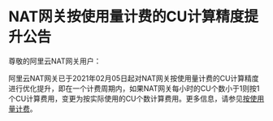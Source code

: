 # NAT网关按使用量计费的CU计算精度提升公告

尊敬的阿里云NAT网关用户：

阿里云NAT网关已于2021年02月05日起对NAT网关按使用量计费的CU计算精度进行优化提升，即在一个计费周期内，如果NAT网关每小时的CU个数小于1则按1个CU计算费用，变更为按实际使用的CU个数计算费用。更多信息，请参见[按使用量计费](/cn.zh-CN/购买指南/按量付费.md)。

